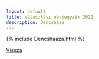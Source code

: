 ```yaml
---
layout: default
title: Választási névjegyzék 2022
description: Dencsháza
---
```


{% include Dencshaaza.html %}

[Vissza](./)